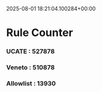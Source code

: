 2025-08-01 18:21:04.100284+00:00
# Rule Counter 
 ### UCATE : 527878

 ### Veneto : 510878

 ### Allowlist : 13930
